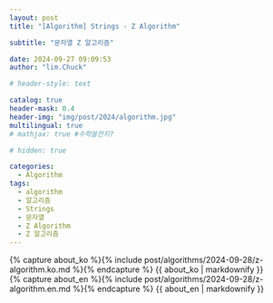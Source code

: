```yaml
---
layout: post
title: "[Algorithm] Strings - Z Algorithm"

subtitle: "문자열 Z 알고리즘"

date: 2024-09-27 09:09:53
author: "lim.Chuck"

# header-style: text

catalog: true
header-mask: 0.4
header-img: "img/post/2024/algorithm.jpg"
multilingual: true
# mathjax: true #수학쓸껀지?

# hidden: true

categories:
  - Algorithm
tags:
  - algorithm
  - 알고리즘
  - Strings
  - 문자열
  - Z Algorithm
  - Z 알고리즘
---
```


<div class="ko post-container">
    {% capture about_ko %}{% include post/algorithms/2024-09-28/z-algorithm.ko.md %}{% endcapture %}
    {{ about_ko | markdownify }}
</div>
<div class="en post-container">
    {% capture about_en %}{% include post/algorithms/2024-09-28/z-algorithm.en.md %}{% endcapture %}
    {{ about_en | markdownify }}
</div>
